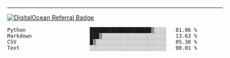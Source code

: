 ---
[![DigitalOcean Referral Badge](https://web-platforms.sfo2.digitaloceanspaces.com/WWW/Badge%203.svg)](https://www.digitalocean.com/?refcode=37fa54d82492&utm_campaign=Referral_Invite&utm_medium=Referral_Program&utm_source=badge)

<!--START_SECTION:waka-->

```text
Python                     ████████████████████▒░░░░   81.06 %
Markdown                   ███▒░░░░░░░░░░░░░░░░░░░░░   13.63 %
CSV                        █▒░░░░░░░░░░░░░░░░░░░░░░░   05.30 %
Text                       ░░░░░░░░░░░░░░░░░░░░░░░░░   00.01 %
```

<!--END_SECTION:waka-->


[linkedin]: https://www.linkedin.com/in/mohamed-elh/

